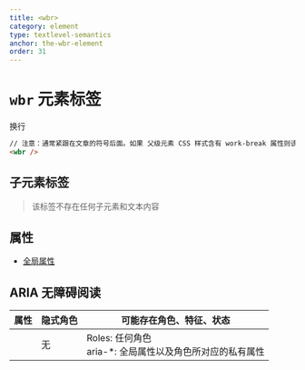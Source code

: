 ```yaml
---
title: <wbr>
category: element
type: textlevel-semantics
anchor: the-wbr-element
order: 31
---
```


# `wbr` 元素标签

换行

```html
// 注意：通常紧跟在文章的符号后面。如果 父级元素 CSS 样式含有 work-break 属性则该标签无效
<wbr />
```

## 子元素标签

> 该标签不存在任何子元素和文本内容

## 属性

* [全局属性](/front-end/HTML/attribute#anchor-全局属性)

## ARIA 无障碍阅读

| 属性 | 隐式角色 | 可能存在角色、特征、状态 |
| ---- | ---- | ---- |
| | 无 | Roles: 任何角色 <br> aria-*: 全局属性以及角色所对应的私有属性 |
